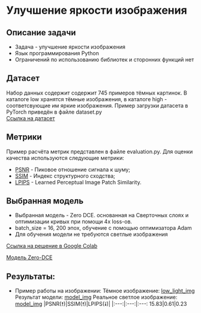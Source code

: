 # Улучшение яркости изображения
## Описание задачи
* Задача - улучшение яркости изображения
* Язык программирования Python
* Ограничений по использованию библиотек и сторонних функций нет

## Датасет
Набор данных содержит содержит 745 примеров тёмных картинок. В каталоге low хранятся тёмные изображения, в каталоге high - соответсвующие им яркие изображения. Пример загрузки датасета в PyTorch приведён в файле dataset.py       
[Ссылка на датасет](https://drive.google.com/file/d/1ThoPb1flnfXDpRIytgBd7_e9Kv_lPnbo/view) 

## Метрики
Пример расчёта метрик представлен в файле evaluation.py. Для оценки качества используются следующие метрики:
* [PSNR](https://ru.wikipedia.org/wiki/Пиковое_отношение_сигнала_к_шуму) - Пиковое отношение сигнала к шуму;
* [SSIM](https://ru.wikipedia.org/wiki/SSIM) - Индекс структурного сходства;
* [LPIPS](https://github.com/richzhang/PerceptualSimilarity#c-about-the-metric) - Learned Perceptual Image Patch Similarity.  

## Выбранная модель
* Выбранная модель - Zero DCE. основанная на Cверточных слоях и оптимизации кривых при помощи 4х loss-ов.
* batch_size = 16, 200 эпох, обучение с помощью оптимизатора Adam
* Для обучения модели не требуются светлые изображения

[Ссылка на решение в Google Colab](https://colab.research.google.com/drive/1TW0hTOlcpjV2A0rYrGRcqyb04dckylfr?usp=sharing)


[Модель Zero-DCE](https://github.com/VladislavEpifanow/cv_lab4/blob/main/results-example/ZERO-DCE.png)


## Результаты:
* Пример работы на изображении:
Тёмное изображение:
[low_light_img](https://github.com/VladislavEpifanow/cv_lab4/blob/main/results-example/low_img.png)
Результат модели:
[model_img](https://github.com/VladislavEpifanow/cv_lab4/blob/main/results-example/Model_img.png)
Реальное светлое изображение:
[model_img](https://github.com/VladislavEpifanow/cv_lab4/blob/main/results-example/Real_high_img.png)
|PSNR(🠕)|SSIM(🠕)|LPIPS(🠗)|
|:---:|:---:|:---:
15.83|0.61|0.23
